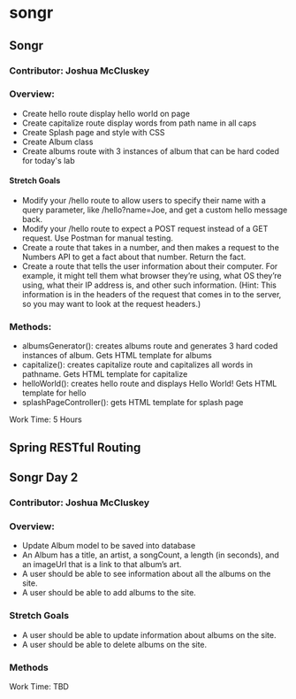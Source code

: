 # songr

## Songr

### Contributor: Joshua McCluskey

### Overview:

- Create hello route display hello world on page
- Create capitalize route display words from path name in all caps
- Create Splash page and style with CSS
- Create Album class
- Create albums route with 3 instances of album that can be hard coded for today's lab

#### Stretch Goals
- Modify your /hello route to allow users to specify their name with a query parameter, like /hello?name=Joe, and get a custom hello message back.
- Modify your /hello route to expect a POST request instead of a GET request. Use Postman for manual testing.
- Create a route that takes in a number, and then makes a request to the Numbers API to get a fact about that number. Return the fact.
- Create a route that tells the user information about their computer. For example, it might tell them what browser they’re using, what OS they’re using, what their IP address is, and other such information. (Hint: This information is in the headers of the request that comes in to the server, so you may want to look at the request headers.)

### Methods:

- albumsGenerator(): creates albums route and generates 3 hard coded instances of album. Gets HTML template for albums
- capitalize(): creates capitalize route and capitalizes all words in pathname. Gets HTML template for capitalize
- helloWorld(): creates hello route and displays Hello World! Gets HTML template for hello
- splashPageController(): gets HTML template for splash page

Work Time: 5 Hours

## Spring RESTful Routing

## Songr Day 2

### Contributor: Joshua McCluskey

### Overview:

- Update Album model to be saved into database
- An Album has a title, an artist, a songCount, a length (in seconds), and an imageUrl that is a link to that album’s art.
- A user should be able to see information about all the albums on the site.
- A user should be able to add albums to the site.

### Stretch Goals
- A user should be able to update information about albums on the site.
- A user should be able to delete albums on the site.

### Methods


Work Time: TBD
